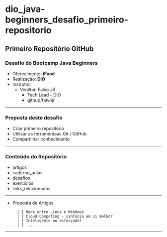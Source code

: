 # dio_java-beginners_desafio_primeiro-repositorio

## Primeiro Repositório GitHub

### Desafio do Bootcamp Java Beginners

- Oferecimento: **iFood**
- Realização: **DIO**
- Instrutor:
  - Venilton Falvo JR
    - Tech Lead - DIO
    - github/falvojr
---
### Proposta deste desafio

  - Criar primeiro repositório
  - Utilizar as ferramentaas Git / GitHub
  - Compartilhar conhecimento

---
### Conteúdo do Repositório

- artigos
- caderno_aulas
- desafios
- exercícios 
- links_relacionados

---

- Proposta de Artigos

        [ ] Rede entre Linux e Windows
        [ ] Cloud Computing - sinfonia em si melhor
        [ ] Inteligente ou esforçado?
        [ ] ...
---
